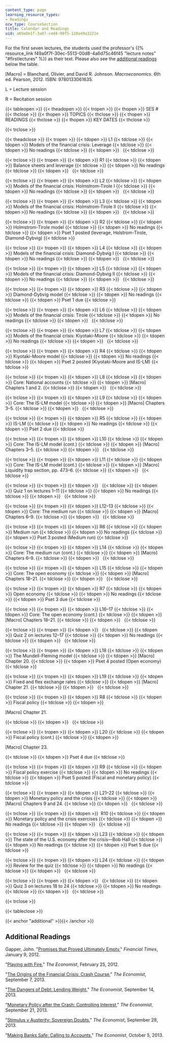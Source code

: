 ```yaml
---
content_type: page
learning_resource_types:
- Readings
ocw_type: CourseSection
title: Calendar and Readings
uid: a69a8e1f-3a07-ced4-98f5-128a49a3221e
---
```


For the first seven lectures, the students used the professor's {{% resource_link f49a0f7f-30ec-5513-00d8-4a6d75c46f45 "lecture notes" "#firstlectures" %}} as their text. Please also see the [additional readings](#additional) below the table.  

\[Macro\] = Blanchard, Olivier, and David R. Johnson. _Macroeconomics_. 6th ed. Pearson, 2012. ISBN: 9780133061635.

L = Lecture session

R = Recitation session

{{< tableopen >}}
{{< theadopen >}}
{{< tropen >}}
{{< thopen >}}
SES #
{{< thclose >}}
{{< thopen >}}
TOPICS
{{< thclose >}}
{{< thopen >}}
READINGS
{{< thclose >}}
{{< thopen >}}
KEY DATES
{{< thclose >}}

{{< trclose >}}

{{< theadclose >}}
{{< tropen >}}
{{< tdopen >}}
L1
{{< tdclose >}}
{{< tdopen >}}
Models of the financial crisis: Leverage
{{< tdclose >}}
{{< tdopen >}}
No readings
{{< tdclose >}}
{{< tdopen >}}
 
{{< tdclose >}}

{{< trclose >}}
{{< tropen >}}
{{< tdopen >}}
R1
{{< tdclose >}}
{{< tdopen >}}
Balance sheets and leverage
{{< tdclose >}}
{{< tdopen >}}
No readings
{{< tdclose >}}
{{< tdopen >}}
 
{{< tdclose >}}

{{< trclose >}}
{{< tropen >}}
{{< tdopen >}}
L2
{{< tdclose >}}
{{< tdopen >}}
Models of the financial crisis: Holmstrom-Tirole I
{{< tdclose >}}
{{< tdopen >}}
No readings
{{< tdclose >}}
{{< tdopen >}}
 
{{< tdclose >}}

{{< trclose >}}
{{< tropen >}}
{{< tdopen >}}
L3
{{< tdclose >}}
{{< tdopen >}}
Models of the financial crisis: Holmstrom-Tirole II
{{< tdclose >}}
{{< tdopen >}}
No readings
{{< tdclose >}}
{{< tdopen >}}
 
{{< tdclose >}}

{{< trclose >}}
{{< tropen >}}
{{< tdopen >}}
R2
{{< tdclose >}}
{{< tdopen >}}
Holmstrom-Tirole model
{{< tdclose >}}
{{< tdopen >}}
No readings
{{< tdclose >}}
{{< tdopen >}}
Pset 1 posted (leverage, Holstrom-Tirole, Diamond-Dybvig)
{{< tdclose >}}

{{< trclose >}}
{{< tropen >}}
{{< tdopen >}}
L4
{{< tdclose >}}
{{< tdopen >}}
Models of the financial crisis: Diamond-Dybvig I
{{< tdclose >}}
{{< tdopen >}}
No readings
{{< tdclose >}}
{{< tdopen >}}
 
{{< tdclose >}}

{{< trclose >}}
{{< tropen >}}
{{< tdopen >}}
L5
{{< tdclose >}}
{{< tdopen >}}
Models of the financial crisis: Diamond-Dybvig II
{{< tdclose >}}
{{< tdopen >}}
No readings
{{< tdclose >}}
{{< tdopen >}}
 
{{< tdclose >}}

{{< trclose >}}
{{< tropen >}}
{{< tdopen >}}
R3
{{< tdclose >}}
{{< tdopen >}}
Diamond-Dybvig model
{{< tdclose >}}
{{< tdopen >}}
No readings
{{< tdclose >}}
{{< tdopen >}}
Pset 1 due
{{< tdclose >}}

{{< trclose >}}
{{< tropen >}}
{{< tdopen >}}
L6
{{< tdclose >}}
{{< tdopen >}}
Models of the financial crisis: Tirole
{{< tdclose >}}
{{< tdopen >}}
No readings
{{< tdclose >}}
{{< tdopen >}}
 
{{< tdclose >}}

{{< trclose >}}
{{< tropen >}}
{{< tdopen >}}
L7
{{< tdclose >}}
{{< tdopen >}}
Models of the financial crisis: Kiyotaki-Moore
{{< tdclose >}}
{{< tdopen >}}
No readings
{{< tdclose >}}
{{< tdopen >}}
 
{{< tdclose >}}

{{< trclose >}}
{{< tropen >}}
{{< tdopen >}}
R4
{{< tdclose >}}
{{< tdopen >}}
Kiyotaki-Moore model
{{< tdclose >}}
{{< tdopen >}}
No readings
{{< tdclose >}}
{{< tdopen >}}
Pset 2 posted (Kiyotaki-Moore and IS-LM)
{{< tdclose >}}

{{< trclose >}}
{{< tropen >}}
{{< tdopen >}}
L8
{{< tdclose >}}
{{< tdopen >}}
Core: National accounts
{{< tdclose >}}
{{< tdopen >}}
\[Macro\] Chapters 1 and 2.
{{< tdclose >}}
{{< tdopen >}}
 
{{< tdclose >}}

{{< trclose >}}
{{< tropen >}}
{{< tdopen >}}
L9
{{< tdclose >}}
{{< tdopen >}}
Core: The IS-LM model
{{< tdclose >}}
{{< tdopen >}}
\[Macro\] Chapters 3–5.
{{< tdclose >}}
{{< tdopen >}}
 
{{< tdclose >}}

{{< trclose >}}
{{< tropen >}}
{{< tdopen >}}
R5
{{< tdclose >}}
{{< tdopen >}}
IS-LM
{{< tdclose >}}
{{< tdopen >}}
No readings
{{< tdclose >}}
{{< tdopen >}}
Pset 2 due
{{< tdclose >}}

{{< trclose >}}
{{< tropen >}}
{{< tdopen >}}
L10
{{< tdclose >}}
{{< tdopen >}}
Core: The IS-LM model (cont.)
{{< tdclose >}}
{{< tdopen >}}
\[Macro\] Chapters 3–5.
{{< tdclose >}}
{{< tdopen >}}
 
{{< tdclose >}}

{{< trclose >}}
{{< tropen >}}
{{< tdopen >}}
L11
{{< tdclose >}}
{{< tdopen >}}
Core: The IS-LM model (cont.)
{{< tdclose >}}
{{< tdopen >}}
\[Macro\] Liquidity trap section, pp. 473–6.
{{< tdclose >}}
{{< tdopen >}}
 
{{< tdclose >}}

{{< trclose >}}
{{< tropen >}}
{{< tdopen >}}
 
{{< tdclose >}}
{{< tdopen >}}
Quiz 1 on lectures 1–11
{{< tdclose >}}
{{< tdopen >}}
No readings
{{< tdclose >}}
{{< tdopen >}}
 
{{< tdclose >}}

{{< trclose >}}
{{< tropen >}}
{{< tdopen >}}
L12–13
{{< tdclose >}}
{{< tdopen >}}
Core: The medium run
{{< tdclose >}}
{{< tdopen >}}
\[Macro\] Chapters 6–9.
{{< tdclose >}}
{{< tdopen >}}
 
{{< tdclose >}}

{{< trclose >}}
{{< tropen >}}
{{< tdopen >}}
R6
{{< tdclose >}}
{{< tdopen >}}
Medium run
{{< tdclose >}}
{{< tdopen >}}
No readings
{{< tdclose >}}
{{< tdopen >}}
Pset 3 posted (Medium run)
{{< tdclose >}}

{{< trclose >}}
{{< tropen >}}
{{< tdopen >}}
L14
{{< tdclose >}}
{{< tdopen >}}
Core: The medium run (cont.)
{{< tdclose >}}
{{< tdopen >}}
\[Macro\] Chapters 6–9.
{{< tdclose >}}
{{< tdopen >}}
 
{{< tdclose >}}

{{< trclose >}}
{{< tropen >}}
{{< tdopen >}}
L15
{{< tdclose >}}
{{< tdopen >}}
Core: The open economy
{{< tdclose >}}
{{< tdopen >}}
\[Macro\] Chapters 18–21.
{{< tdclose >}}
{{< tdopen >}}
 
{{< tdclose >}}

{{< trclose >}}
{{< tropen >}}
{{< tdopen >}}
R7
{{< tdclose >}}
{{< tdopen >}}
Open economy
{{< tdclose >}}
{{< tdopen >}}
No readings
{{< tdclose >}}
{{< tdopen >}}
Pset 3 due
{{< tdclose >}}

{{< trclose >}}
{{< tropen >}}
{{< tdopen >}}
L16–17
{{< tdclose >}}
{{< tdopen >}}
Core: The open economy (cont.)
{{< tdclose >}}
{{< tdopen >}}
\[Macro\] Chapters 18–21.
{{< tdclose >}}
{{< tdopen >}}
 
{{< tdclose >}}

{{< trclose >}}
{{< tropen >}}
{{< tdopen >}}
 
{{< tdclose >}}
{{< tdopen >}}
Quiz 2 on lectures 12–17
{{< tdclose >}}
{{< tdopen >}}
No readings
{{< tdclose >}}
{{< tdopen >}}
 
{{< tdclose >}}

{{< trclose >}}
{{< tropen >}}
{{< tdopen >}}
L18
{{< tdclose >}}
{{< tdopen >}}
The Mundell-Fleming model
{{< tdclose >}}
{{< tdopen >}}
\[Macro\] Chapter 20.
{{< tdclose >}}
{{< tdopen >}}
Pset 4 posted (Open economy)
{{< tdclose >}}

{{< trclose >}}
{{< tropen >}}
{{< tdopen >}}
L19
{{< tdclose >}}
{{< tdopen >}}
Fixed and flex exchange rates
{{< tdclose >}}
{{< tdopen >}}
\[Macro\] Chapter 21.
{{< tdclose >}}
{{< tdopen >}}
 
{{< tdclose >}}

{{< trclose >}}
{{< tropen >}}
{{< tdopen >}}
R8
{{< tdclose >}}
{{< tdopen >}}
Fiscal policy
{{< tdclose >}}
{{< tdopen >}}


\[Macro\] Chapter 21.


{{< tdclose >}}
{{< tdopen >}}
 
{{< tdclose >}}

{{< trclose >}}
{{< tropen >}}
{{< tdopen >}}
L20
{{< tdclose >}}
{{< tdopen >}}
Fiscal policy (cont.)
{{< tdclose >}}
{{< tdopen >}}


\[Macro\] Chapter 23.


{{< tdclose >}}
{{< tdopen >}}
Pset 4 due
{{< tdclose >}}

{{< trclose >}}
{{< tropen >}}
{{< tdopen >}}
R9
{{< tdclose >}}
{{< tdopen >}}
Fiscal policy exercise
{{< tdclose >}}
{{< tdopen >}}
No readings
{{< tdclose >}}
{{< tdopen >}}
Pset 5 posted (Fiscal and monetary policy)
{{< tdclose >}}

{{< trclose >}}
{{< tropen >}}
{{< tdopen >}}
L21–22
{{< tdclose >}}
{{< tdopen >}}
Monetary policy and the crisis
{{< tdclose >}}
{{< tdopen >}}
\[Macro\] Chapters 9 and 24.
{{< tdclose >}}
{{< tdopen >}}
 
{{< tdclose >}}

{{< trclose >}}
{{< tropen >}}
{{< tdopen >}}
 R10
{{< tdclose >}}
{{< tdopen >}}
Monetary policy and the crisis exercises
{{< tdclose >}}
{{< tdopen >}}
No readings
{{< tdclose >}}
{{< tdopen >}}
 
{{< tdclose >}}

{{< trclose >}}
{{< tropen >}}
{{< tdopen >}}
L23
{{< tdclose >}}
{{< tdopen >}}
The state of the U.S. economy after the crisis—Bob Hall
{{< tdclose >}}
{{< tdopen >}}
No readings
{{< tdclose >}}
{{< tdopen >}}
Pset 5 due
{{< tdclose >}}

{{< trclose >}}
{{< tropen >}}
{{< tdopen >}}
L24
{{< tdclose >}}
{{< tdopen >}}
Review for the quiz
{{< tdclose >}}
{{< tdopen >}}
No readings
{{< tdclose >}}
{{< tdopen >}}
 
{{< tdclose >}}

{{< trclose >}}
{{< tropen >}}
{{< tdopen >}}
 
{{< tdclose >}}
{{< tdopen >}}
Quiz 3 on lectures 18 to 24
{{< tdclose >}}
{{< tdopen >}}
No readings
{{< tdclose >}}
{{< tdopen >}}
 
{{< tdclose >}}

{{< trclose >}}

{{< tableclose >}}

{{< anchor "additional" >}}{{< /anchor >}}

Additional Readings
-------------------

Gapper, John. "[Promises that Proved Ultimately Empty](http://www.ft.com/intl/cms/s/0/35f6c704-3ab8-11e1-a756-00144feabdc0.html#axzz3CiaBKSiK)," _Financial Times_, January 9, 2012.

"[Playing with Fire](http://www.economist.com/node/21547999)," _The Economist_, February 25, 2012.

"[The Origins of the Financial Crisis: Crash Course](http://www.economist.com/news/schoolsbrief/21584534-effects-financial-crisis-are-still-being-felt-five-years-article)," _The Economist_, September 7, 2013.

"[The Dangers of Debt: Lending Weight](http://www.economist.com/news/schools-brief/21586284-second-our-series-articles-financial-crisis-looks-role-debt-and)," _The Economist_, September 14, 2013.

"[Monetary Policy after the Crash: Controlling Interest](http://www.economist.com/news/schools-brief/21586527-third-our-series-articles-financial-crisis-looks-unconventional)," _The Economist_, September 21, 2013.

"[Stimulus v Austerity: Sovereign Doubts](http://news.alacrastore.com/economist/Stimulus-v-austerity-Sovereign-doubts-EN_EN_MAIN_20130928T000000_0060)," _The Economist_, September 28, 2013.

"[Making Banks Safe: Calling to Accounts](http://www.economist.com/news/schools-brief/21587205-final-article-our-series-financial-crisis-examines-best-way-make-banks)," _The Economist_, October 5, 2013.